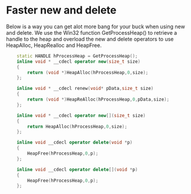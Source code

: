 # Faster new and delete


Below is a way you can get alot more bang for your buck when using new and delete.
We use the Win32 function GetProcessHeap() to retrieve a handle to the heap and overload the new and delete operators to use HeapAlloc, HeapRealloc and HeapFree. 

```cpp
    static HANDLE hProcessHeap = GetProcessHeap();
    inline void * __cdecl operator new(size_t size)
    {	
        return (void *)HeapAlloc(hProcessHeap,0,size);
    };

    inline void * __cdecl renew(void* pData,size_t size)
    {    
        return (void *)HeapReAlloc(hProcessHeap,0,pData,size);    
    };

    inline void * __cdecl operator new[](size_t size)
    {
        return HeapAlloc(hProcessHeap,0,size);
    };

    inline void __cdecl operator delete(void *p)
    {
        HeapFree(hProcessHeap,0,p);
    };

    inline void __cdecl operator delete[](void *p)
    {
        HeapFree(hProcessHeap,0,p);
    };
```
